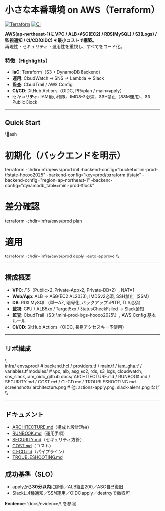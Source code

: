 ﻿# 小さな本番環境 on AWS（Terraform）

[![Terraform](https://img.shields.io/badge/Terraform-AWS-623CE4)](#) [![CI](https://img.shields.io/badge/GitHub%20Actions-plan%20on%20PR-blue)](#)

<!-- TODO: put screenshots/architecture.png and uncomment next line -->
<!-- ![architecture](./screenshots/architecture.png) -->

**AWS(ap-northeast-1)に VPC / ALB+ASG(EC2) / RDS(MySQL) / S3(Logs) / 監視通知 / CI/CD(OIDC) を最小コストで構築。**  
再現性・セキュリティ・運用性を重視し、すべてをコード化。

### 特徴（Highlights）
- **IaC**: Terraform（S3 + DynamoDB Backend）
- **運用**: CloudWatch → SNS → Lambda → Slack
- **監査**: CloudTrail / AWS Config
- **CI/CD**: GitHub Actions（OIDC, PR=plan / main=apply）
- **セキュリティ**: IAM最小権限、IMDSv2必須、SSH禁止（SSM運用）、S3 Public Block

---

## Quick Start
\\\ash
# 初期化（バックエンドを明示）
terraform -chdir=infra/envs/prod init 
  -backend-config="bucket=mini-prod-tfstate-hoooo2025" 
  -backend-config="key=prod/terraform.tfstate" 
  -backend-config="region=ap-northeast-1" 
  -backend-config="dynamodb_table=mini-prod-tflock"

# 差分確認
terraform -chdir=infra/envs/prod plan

# 適用
terraform -chdir=infra/envs/prod apply -auto-approve
\\\

---

## 構成概要
- **VPC**: /16（Public×2, Private-App×2, Private-DB×2）, NAT×1  
- **Web/App**: ALB → ASG(EC2 AL2023), IMDSv2必須, SSH禁止（SSM）  
- **DB**: RDS MySQL（単一AZ, 暗号化, バックアップ+PITR, TLS必須）  
- **監視**: CPU / ALB5xx / Target5xx / StatusCheckFailed → Slack通知  
- **監査**: CloudTrail（S3: \mini-prod-logs-hoooo2025\）, AWS Config 基本ルール  
- **CI/CD**: GitHub Actions（OIDC, 長期アクセスキー不使用）

---

## リポ構成
\\\
infra/
  envs/prod/        # backend.hcl / providers.tf / main.tf / iam_gha.tf / variables.tf
  modules/          # vpc, alb, asg_ec2, rds, s3_logs, cloudwatch, sns_slack, iam_oidc_github
docs/
  ARCHITECTURE.md / RUNBOOK.md / SECURITY.md / COST.md / CI-CD.md / TROUBLESHOOTING.md
screenshots/
  architecture.png  # 他: actions-apply.png, slack-alerts.png など
\\\

---

## ドキュメント
- [ARCHITECTURE.md](./docs/ARCHITECTURE.md)（構成と設計理由）
- [RUNBOOK.md](./docs/RUNBOOK.md)（運用手順）
- [SECURITY.md](./docs/SECURITY.md)（セキュリティ方針）
- [COST.md](./docs/COST.md)（コスト）
- [CI-CD.md](./docs/CI-CD.md)（パイプライン）
- [TROUBLESHOOTING.md](./docs/TROUBLESHOOTING.md)

## 成功基準（SLO）
- applyから**30分以内**に稼働／ALB経由200／ASG自己復旧  
- Slackに4種通知／SSM運用／OIDC apply／destroyで撤収可

**Evidence**: \docs/evidence/\ を参照
